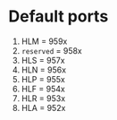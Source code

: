 # Default ports

1. HLM = 959x
2. `reserved` = 958x
3. HLS = 957x
4. HLN = 956x
5. HLP = 955x
6. HLF = 954x
7. HLR = 953x
8. HLA = 952x

